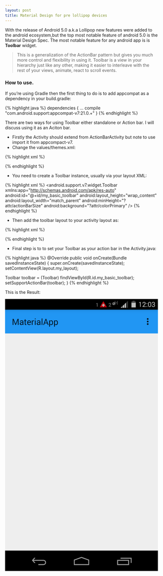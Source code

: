 ```yaml
---
layout: post
title: Material Design for pre lollipop devices
---
```

With the release of Android 5.0 a.k.a Lollipop new features were added to the android ecosystem,but the top most notable feature of android 5.0 is the Material Design Spec.
The most notable feature for any android app is is <b>Toolbar</b> widget.

> This is a generalization of the ActionBar pattern but gives you much more control and flexibility in using it. Toolbar is a view in your hierarchy just like any other, making it easier to interleave with the rest of your views, animate, react to scroll events.

### How to use.
   If you’re using Gradle then the first thing to do is to add appcompat as a dependency in your build.gradle:

{% highlight java %}
   dependencies {
     ...
     compile "com.android.support:appcompat-v7:21.0.+"
   }
{% endhighlight %}

  There are two ways for using Toolbar either standalone or Action bar. I will discuss using it as an Aciton bar.

-   Firstly the Activity should extend from ActionBarActivity but note to use import it from appcompact-v7.
-  Change the values/themes.xml:

{% highlight xml %}
<style name="Theme.MyTheme" parent="Theme.AppCompat.Light.NoActionBar">
<!-- Here we setting appcompat’s actionBarStyle -->
<item name="actionBarStyle">@style/MyActionBarStyle</item>

<!-- ...and here we setting appcompat’s color theming attrs -->
<item name="colorPrimary">@color/my_awesome_red</item>
<item name="colorPrimaryDark">@color/my_awesome_darker_red</item>

<!-- The rest of your attributes -->
</style>
{% endhighlight %}

- You need to create a Toolbar instance, usually via your layout XML:

{% highlight xml %}
<android.support.v7.widget.Toolbar
xmlns:app="http://schemas.android.com/apk/res-auto"
android:id="@+id/my_basic_toolbar"
android:layout_height="wrap_content"
android:layout_width="match_parent"
android:minHeight="?attr/actionBarSize"
android:background="?attr/colorPrimary" />
{% endhighlight %}

- Then add the toolbar layout to your activity
layout as:

{% highlight xml %}
<RelativeLayout xmlns:android="http://schemas.android.com/apk/res/android"
xmlns:tools="http://schemas.android.com/tools"
android:layout_width="match_parent"
android:layout_height="match_parent"
tools:context=".MainActivity">

<include layout="@layout/toolbar" />

</RelativeLayout>
{% endhighlight %}

- Final step is to to set your Toolbar as your action bar in the Activity.java:

{% highlight java %}
@Override
public void onCreate(Bundle savedInstanceState) {
  super.onCreate(savedInstanceState);
  setContentView(R.layout.my_layout);

Toolbar toolbar = (Toolbar) findViewById(R.id.my_basic_toolbar);
  setSupportActionBar(toolbar);
}
{% endhighlight %}

This is the Result:

![a relative link](/images/material_design_result.png)
